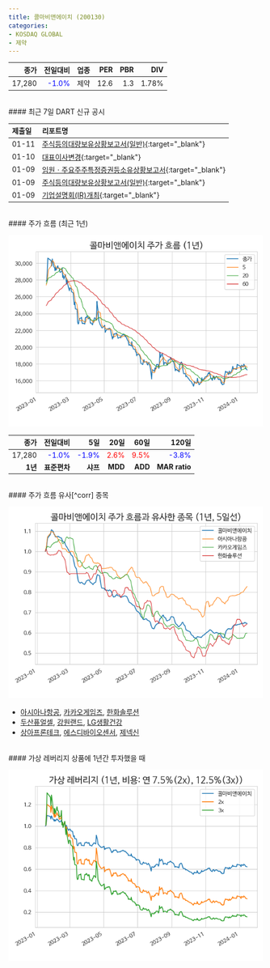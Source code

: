 ```yaml
---
title: 콜마비앤에이치 (200130)
categories:
- KOSDAQ GLOBAL
- 제약
---
```


|**종가**|**전일대비**|**업종**|**PER**|**PBR**|**DIV**|
|-------:|-----------:|-------:|------:|------:|------:|
|17,280|<span style="color: blue">-1.0%</span>|제약|12.6|1.3|1.78%|

<!-- more -->

<br>
#### 최근 7일 DART 신규 공시


|**제출일**|**리포트명**|
|:-----|:-------|
|01-11|[주식등의대량보유상황보고서(일반)](https://dart.fss.or.kr/dsaf001/main.do?rcpNo=20240111000422){:target="_blank"}|
|01-10|[대표이사변경](https://dart.fss.or.kr/dsaf001/main.do?rcpNo=20240110900578){:target="_blank"}|
|01-09|[임원ㆍ주요주주특정증권등소유상황보고서](https://dart.fss.or.kr/dsaf001/main.do?rcpNo=20240109000312){:target="_blank"}|
|01-09|[주식등의대량보유상황보고서(일반)](https://dart.fss.or.kr/dsaf001/main.do?rcpNo=20240109000295){:target="_blank"}|
|01-09|[기업설명회(IR)개최](https://dart.fss.or.kr/dsaf001/main.do?rcpNo=20240109900072){:target="_blank"}|

<br>
#### 주가 흐름 (최근 1년)

![200130](/assets/images/stock/200130.png)

|**종가**|**전일대비**|**5일**|**20일**|**60일**|**120일**|
|---:|-------:|--:|---:|---:|----:|
|17,280|<span style="color: blue">-1.0%</span>|<span style="color: blue">-1.9%</span>|<span style="color: red">2.6%</span>|<span style="color: red">9.5%</span>|<span style="color: blue">-3.8%</span>|
|**1년**|**표준편차**|**샤프**|**MDD**|**ADD**|**MAR ratio**|

<br>
#### 주가 흐름 유사[^corr] 종목

![200130](/assets/images/stock/200130_corr.png)

- [아시아나항공](/020560/), [카카오게임즈](/293490/), [한화솔루션](/009830/)
- [두산퓨얼셀](/336260/), [강원랜드](/035250/), [LG생활건강](/051900/)
- [상아프론테크](/089980/), [에스디바이오센서](/137310/), [제넥신](/095700/)

<br>
#### 가상 레버리지 상품에 1년간 투자했을 때

![200130](/assets/images/stock/200130_2x.png)

[^krxdata]: KRX 데이터에 기반하였습니다.
[^corr]: 상관계수를 이용하여 분석하였습니다.